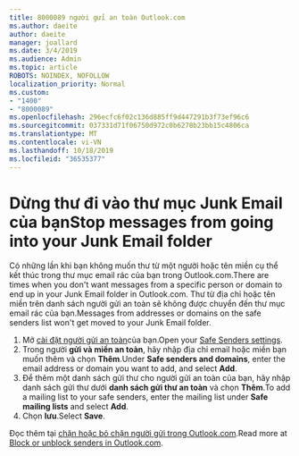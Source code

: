 ```yaml
---
title: 8000089 người gửi an toàn Outlook.com
ms.author: daeite
author: daeite
manager: joallard
ms.date: 3/4/2019
ms.audience: Admin
ms.topic: article
ROBOTS: NOINDEX, NOFOLLOW
localization_priority: Normal
ms.custom:
- "1400"
- "8000089"
ms.openlocfilehash: 296ecfc6f02c136d885ff9d447291b3f73ef96c6
ms.sourcegitcommit: 037331d71f06750d972c0b6278b23bb15c4806ca
ms.translationtype: MT
ms.contentlocale: vi-VN
ms.lasthandoff: 10/18/2019
ms.locfileid: "36535377"
---
```

# <a name="stop-messages-from-going-into-your-junk-email-folder"></a><span data-ttu-id="96783-102">Dừng thư đi vào thư mục Junk Email của bạn</span><span class="sxs-lookup"><span data-stu-id="96783-102">Stop messages from going into your Junk Email folder</span></span>

<span data-ttu-id="96783-103">Có những lần khi bạn không muốn thư từ một người hoặc tên miền cụ thể kết thúc trong thư mục email rác của bạn trong Outlook.com.</span><span class="sxs-lookup"><span data-stu-id="96783-103">There are times when you don't want messages from a specific person or domain to end up in your Junk Email folder in Outlook.com.</span></span> <span data-ttu-id="96783-104">Thư từ địa chỉ hoặc tên miền trên danh sách người gửi an toàn sẽ không được chuyển đến thư mục email rác của bạn.</span><span class="sxs-lookup"><span data-stu-id="96783-104">Messages from addresses or domains on the safe senders list won't get moved to your Junk Email folder.</span></span>

1. <span data-ttu-id="96783-105">Mở [cài đặt người gửi an toàn](https://go.microsoft.com/fwlink/?linkid=2035804)của bạn.</span><span class="sxs-lookup"><span data-stu-id="96783-105">Open your [Safe Senders settings](https://go.microsoft.com/fwlink/?linkid=2035804).</span></span>
2. <span data-ttu-id="96783-106">Trong người **gửi và miền an toàn**, hãy nhập địa chỉ email hoặc miền bạn muốn thêm và chọn **Thêm**.</span><span class="sxs-lookup"><span data-stu-id="96783-106">Under **Safe senders and domains**, enter the email address or domain you want to add, and select **Add**.</span></span>
3. <span data-ttu-id="96783-107">Để thêm một danh sách gửi thư cho người gửi an toàn của bạn, hãy nhập danh sách gửi thư dưới **danh sách gửi thư an toàn** và chọn **Thêm**.</span><span class="sxs-lookup"><span data-stu-id="96783-107">To add a mailing list to your safe senders, enter the mailing list under **Safe mailing lists** and select **Add**.</span></span>
4. <span data-ttu-id="96783-108">Chọn **lưu**.</span><span class="sxs-lookup"><span data-stu-id="96783-108">Select **Save**.</span></span>

<span data-ttu-id="96783-109">Đọc thêm tại [chặn hoặc bỏ chặn người gửi trong Outlook.com](https://support.office.com/article/afba1c94-77bb-4f50-8b85-057cf52f4d5e?wt.mc_id=Office_Outlook_com_Alchemy).</span><span class="sxs-lookup"><span data-stu-id="96783-109">Read more at [Block or unblock senders in Outlook.com](https://support.office.com/article/afba1c94-77bb-4f50-8b85-057cf52f4d5e?wt.mc_id=Office_Outlook_com_Alchemy).</span></span>